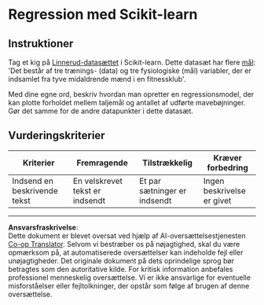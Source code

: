 <!--
CO_OP_TRANSLATOR_METADATA:
{
  "original_hash": "74a5cf83e4ebc302afbcbc4f418afd0a",
  "translation_date": "2025-09-04T23:39:48+00:00",
  "source_file": "2-Regression/1-Tools/assignment.md",
  "language_code": "da"
}
-->
# Regression med Scikit-learn

## Instruktioner

Tag et kig på [Linnerud-datasættet](https://scikit-learn.org/stable/modules/generated/sklearn.datasets.load_linnerud.html#sklearn.datasets.load_linnerud) i Scikit-learn. Dette datasæt har flere [mål](https://scikit-learn.org/stable/datasets/toy_dataset.html#linnerrud-dataset): 'Det består af tre trænings- (data) og tre fysiologiske (mål) variabler, der er indsamlet fra tyve midaldrende mænd i en fitnessklub'.

Med dine egne ord, beskriv hvordan man opretter en regressionsmodel, der kan plotte forholdet mellem taljemål og antallet af udførte mavebøjninger. Gør det samme for de andre datapunkter i dette datasæt.

## Vurderingskriterier

| Kriterier                     | Fremragende                        | Tilstrækkelig                 | Kræver forbedring          |
| ----------------------------- | ----------------------------------- | ----------------------------- | -------------------------- |
| Indsend en beskrivende tekst  | En velskrevet tekst er indsendt    | Et par sætninger er indsendt | Ingen beskrivelse er givet |

---

**Ansvarsfraskrivelse**:  
Dette dokument er blevet oversat ved hjælp af AI-oversættelsestjenesten [Co-op Translator](https://github.com/Azure/co-op-translator). Selvom vi bestræber os på nøjagtighed, skal du være opmærksom på, at automatiserede oversættelser kan indeholde fejl eller unøjagtigheder. Det originale dokument på dets oprindelige sprog bør betragtes som den autoritative kilde. For kritisk information anbefales professionel menneskelig oversættelse. Vi er ikke ansvarlige for eventuelle misforståelser eller fejltolkninger, der opstår som følge af brugen af denne oversættelse.